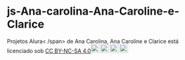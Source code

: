 # js-Ana-carolina-Ana-Caroline-e-Clarice
<p xmlns:cc="http://creativecommons.org/ns#" xmlns:dct="http://purl.org/dc/terms/"><span property="dct:title">Projetos Alura< /span> de <span property="cc:attributionName">Ana Carolina, Ana Caroline e Clarice</span> está licenciado sob <a href="https://creativecommons.org/licenses/by-nc-sa/4.0 /?ref=chooser-v1" target="_blank" rel="license noopener noreferrer" style="display:inline-block;">CC BY-NC-SA 4.0<img style="height:22px!important;margin -esquerda:3px;alinhamento vertical:fundo do texto;" src="https://mirrors.creativecommons.org/presskit/icons/cc.svg?ref=chooser-v1" alt=""><img style="height:22px!important;margin-left:3px;vertical -align:texto inferior;" src="https://mirrors.creativecommons.org/presskit/icons/by.svg?ref=chooser-v1" alt=""><img style="height:22px!important;margin-left:3px;vertical -align:texto inferior;" src="https://mirrors.creativecommons.org/presskit/icons/nc.svg?ref=chooser-v1" alt=""><img style="height:22px!important;margin-left:3px;vertical -align:texto inferior;" src="https://mirrors.creativecommons.org/presskit/icons/sa.svg?ref=chooser-v1" alt=""></a></p>
